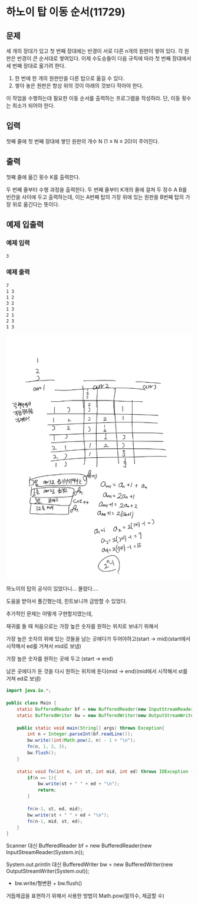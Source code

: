 # 하노이 탑 이동 순서(11729)

## 문제

세 개의 장대가 있고 첫 번째 장대에는 반경이 서로 다른 n개의 원판이 쌓여 있다. 각 원판은 반경이 큰 순서대로 쌓여있다. 이제 수도승들이 다음 규칙에 따라 첫 번째 장대에서 세 번째 장대로 옮기려 한다.

1. 한 번에 한 개의 원판만을 다른 탑으로 옮길 수 있다.
2. 쌓아 놓은 원판은 항상 위의 것이 아래의 것보다 작아야 한다.

이 작업을 수행하는데 필요한 이동 순서를 출력하는 프로그램을 작성하라. 단, 이동 횟수는 최소가 되어야 한다.

## 입력

첫째 줄에 첫 번째 장대에 쌓인 원판의 개수 N (1 ≤ N ≤ 20)이 주어진다.

## 출력

첫째 줄에 옮긴 횟수 K를 출력한다.

두 번째 줄부터 수행 과정을 출력한다. 두 번째 줄부터 K개의 줄에 걸쳐 두 정수 A B를 빈칸을 사이에 두고 출력하는데, 이는 A번째 탑의 가장 위에 있는 원판을 B번째 탑의 가장 위로 옮긴다는 뜻이다.

## 예제 입출력

### 예제 입력

```
3
```

### 예제 출력

```
7
1 3
1 2
3 2
1 3
2 1
2 3
1 3
```

![문제 고민](<../../.gitbook/assets/노트 2021. 8. 31..jpg>)

하노이의 탑의 공식이 있었다니... 몰랐다....

도움을 받아서 풀긴했는데, 힌트보니까 금방할 수 있었다.

추가적인 문제는 어떻게 구현할지였는데,

재귀를 돌 때 처음으로는 가장 높은 숫자를 원하는 위치로 보내기 위해서

가장 높은 숫자의 위에 있는 것들을 남는 곳에다가 두어야하고(start -> mid)(start에서 시작해서 ed를 거쳐서 mid로 보냄)

가장 높은 숫자를 원하는 곳에 두고 (start -> end)

남은 곳에다가 둔 것을 다시 원하는 위치에 둔다(mid -> end)(mid에서 시작해서 st를 거쳐 ed로 보냄)

```java
import java.io.*;

public class Main {
    static BufferedReader bf = new BufferedReader(new InputStreamReader(System.in));
    static BufferedWriter bw = new BufferedWriter(new OutputStreamWriter(System.out));

    public static void main(String[] args) throws Exception{
        int n = Integer.parseInt(bf.readLine());
        bw.write((int)Math.pow(2, n) - 1 + "\n");
        fn(n, 1, 2, 3);
        bw.flush();
    }

    static void fn(int n, int st, int mid, int ed) throws IOException {
        if(n == 1){
            bw.write(st + " " + ed + "\n");
            return;
        }

        fn(n-1, st, ed, mid);
        bw.write(st + " " + ed + "\n");
        fn(n-1, mid, st, ed);
    }
}
```

Scanner 대신 BufferedReader bf = new BufferedReader(new InputStreamReader(System.in));

System.out.println 대신 BufferedWriter bw = new BufferedWriter(new OutputStreamWriter(System.out));

* bw.write/형변환 + bw.flush()

거듭제곱을 표현하기 위해서 사용한 방법이 Math.pow(밑의수, 제곱할 수)
